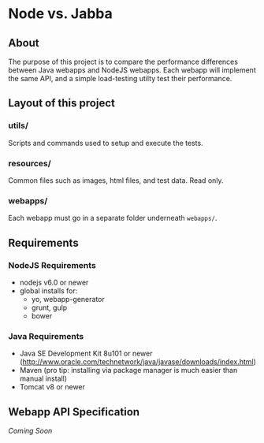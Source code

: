 # Node vs. Jabba

## About

The purpose of this project is to compare the performance differences between
Java webapps and NodeJS  webapps.  Each webapp will implement the same API, and
a simple load-testing utilty test their performance.

## Layout of this project

### utils/
Scripts and commands used to setup and execute the tests.

### resources/
Common files such as images, html files, and test data.  Read only.

### webapps/
Each webapp must go in a separate folder underneath  `webapps/`.


## Requirements

### NodeJS Requirements
- nodejs v6.0 or newer
- global installs for:
  - yo, webapp-generator
  - grunt, gulp
  - bower


### Java Requirements

- Java SE Development Kit 8u101 or newer (http://www.oracle.com/technetwork/java/javase/downloads/index.html)
- Maven (pro tip: installing via package manager is much easier than manual install)
- Tomcat v8 or newer


## Webapp API Specification

*Coming Soon*
